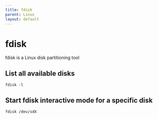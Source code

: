 ```yaml
---
title: fdisk
parent: Linux
layout: default
---
```


# fdisk

fdisk is a Linux disk partitioning tool

## List all available disks

```shell
fdisk -l
```

## Start fdisk interactive mode for a specific disk

```shell
fdisk /dev/sdX
```